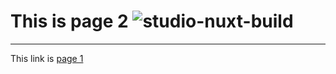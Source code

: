 #  This is page 2  ![studio-nuxt-build](https://github.com/sudo-self/nuxt-studio/actions/workflows/studio.yml/badge.svg)
---
This link is [page 1](/)

